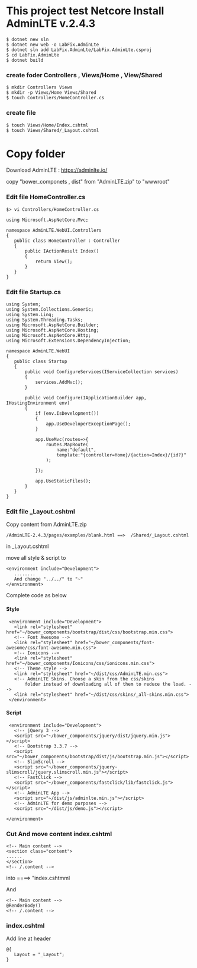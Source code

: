 # This project test Netcore Install AdminLTE v.2.4.3

```
$ dotnet new sln
$ dotnet new web -o LabFix.AdminLte
$ dotnet sln add LabFix.AdminLte/LabFix.AdminLte.csproj
$ cd LabFix.AdminLte
$ dotnet build
```
### create foder Controllers , Views/Home , View/Shared
```
$ mkdir Controllers Views
$ mkdir -p Views/Home Views/Shared
$ touch Controllers/HomeController.cs
```

### create file
```
$ touch Views/Home/Index.cshtml
$ touch Views/Shared/_Layout.cshtml
```

# Copy folder
Download AdminLTE : https://adminlte.io/

copy "bower_componets , dist" from "AdminLTE.zip" to "wwwroot"

### Edit file HomeController.cs
```
$> vi Controllers/HomeController.cs
```
```
using Microsoft.AspNetCore.Mvc;

namespace AdminLTE.WebUI.Controllers
{
   public class HomeController : Controller
   {
       public IActionResult Index()
       {
           return View();
       }
   }
}
```
### Edit file Startup.cs
```
using System;
using System.Collections.Generic;
using System.Linq;
using System.Threading.Tasks;
using Microsoft.AspNetCore.Builder;
using Microsoft.AspNetCore.Hosting;
using Microsoft.AspNetCore.Http;
using Microsoft.Extensions.DependencyInjection;

namespace AdminLTE.WebUI
{
   public class Startup
   {
       public void ConfigureServices(IServiceCollection services)
       {
           services.AddMvc();
       }

       public void Configure(IApplicationBuilder app, IHostingEnvironment env)
       {
           if (env.IsDevelopment())
           {
               app.UseDeveloperExceptionPage();
           }

           app.UseMvc(routes=>{
               routes.MapRoute(
                   name:"default",
                   template:"{controller=Home}/{action=Index}/{id?}"
               );

           });

           app.UseStaticFiles();
       }
   }
}
```
### Edit file _Layout.cshtml

Copy content from AdminLTE.zip
```
/AdminLTE-2.4.3/pages/examples/blank.html ==>  /Shared/_Layout.cshtml
```

in _Layout.cshtml

move all style & script to
```
<environment include="Development">
   ........
   And change "../../" to "~"
</environment>
```
Complete code as below

#### Style 
```
 <environment include="Development">
   <link rel="stylesheet" href="~/bower_components/bootstrap/dist/css/bootstrap.min.css">
   <!-- Font Awesome -->
   <link rel="stylesheet" href="~/bower_components/font-awesome/css/font-awesome.min.css">
   <!-- Ionicons -->
   <link rel="stylesheet" href="~/bower_components/Ionicons/css/ionicons.min.css">
   <!-- Theme style -->
   <link rel="stylesheet" href="~/dist/css/AdminLTE.min.css">
   <!-- AdminLTE Skins. Choose a skin from the css/skins
       folder instead of downloading all of them to reduce the load. -->
   <link rel="stylesheet" href="~/dist/css/skins/_all-skins.min.css">
 </environment>
```
 #### Script 
```
 <environment include="Development">
   <!-- jQuery 3 -->
   <script src="~/bower_components/jquery/dist/jquery.min.js"></script>
   <!-- Bootstrap 3.3.7 -->
   <script src="~/bower_components/bootstrap/dist/js/bootstrap.min.js"></script>
   <!-- SlimScroll -->
   <script src="~/bower_components/jquery-slimscroll/jquery.slimscroll.min.js"></script>
   <!-- FastClick -->
   <script src="~/bower_components/fastclick/lib/fastclick.js"></script>
   <!-- AdminLTE App -->
   <script src="~/dist/js/adminlte.min.js"></script>
   <!-- AdminLTE for demo purposes -->
   <script src="~/dist/js/demo.js"></script>

</environment>
```

### Cut And move content index.cshtml
```
<!-- Main content -->
<section class="content">
......
</section>
<!-- /.content -->
```
into ====> "index.cshtmml

And
```
<!-- Main content -->
@RenderBody()
<!-- /.content -->
```

### index.cshtml 

Add line at header
```
@{
   Layout = "_Layout";
}
```
